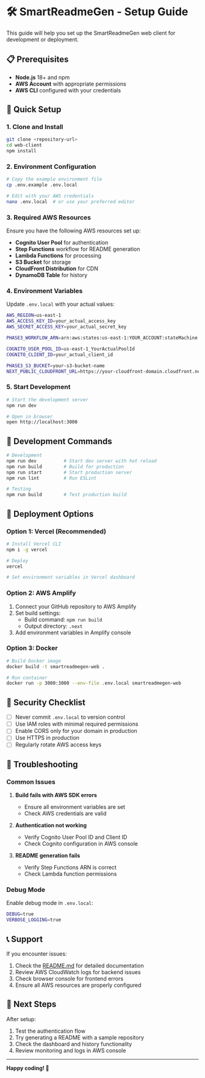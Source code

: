 # 🛠️ SmartReadmeGen - Setup Guide

This guide will help you set up the SmartReadmeGen web client for development or deployment.

## 📋 **Prerequisites**

- **Node.js** 18+ and npm
- **AWS Account** with appropriate permissions
- **AWS CLI** configured with your credentials

## 🚀 **Quick Setup**

### 1. **Clone and Install**

```bash
git clone <repository-url>
cd web-client
npm install
```

### 2. **Environment Configuration**

```bash
# Copy the example environment file
cp .env.example .env.local

# Edit with your AWS credentials
nano .env.local  # or use your preferred editor
```

### 3. **Required AWS Resources**

Ensure you have the following AWS resources set up:

- **Cognito User Pool** for authentication
- **Step Functions** workflow for README generation
- **Lambda Functions** for processing
- **S3 Bucket** for storage
- **CloudFront Distribution** for CDN
- **DynamoDB Table** for history

### 4. **Environment Variables**

Update `.env.local` with your actual values:

```bash
AWS_REGION=us-east-1
AWS_ACCESS_KEY_ID=your_actual_access_key
AWS_SECRET_ACCESS_KEY=your_actual_secret_key

PHASE3_WORKFLOW_ARN=arn:aws:states:us-east-1:YOUR_ACCOUNT:stateMachine:complete-readme-generator-workflow

COGNITO_USER_POOL_ID=us-east-1_YourActualPoolId
COGNITO_CLIENT_ID=your_actual_client_id

PHASE3_S3_BUCKET=your-s3-bucket-name
NEXT_PUBLIC_CLOUDFRONT_URL=https://your-cloudfront-domain.cloudfront.net
```

### 5. **Start Development**

```bash
# Start the development server
npm run dev

# Open in browser
open http://localhost:3000
```

## 🔧 **Development Commands**

```bash
# Development
npm run dev          # Start dev server with hot reload
npm run build        # Build for production
npm run start        # Start production server
npm run lint         # Run ESLint

# Testing
npm run build        # Test production build
```

## 🚀 **Deployment Options**

### **Option 1: Vercel (Recommended)**

```bash
# Install Vercel CLI
npm i -g vercel

# Deploy
vercel

# Set environment variables in Vercel dashboard
```

### **Option 2: AWS Amplify**

1. Connect your GitHub repository to AWS Amplify
2. Set build settings:
   - Build command: `npm run build`
   - Output directory: `.next`
3. Add environment variables in Amplify console

### **Option 3: Docker**

```bash
# Build Docker image
docker build -t smartreadmegen-web .

# Run container
docker run -p 3000:3000 --env-file .env.local smartreadmegen-web
```

## 🔐 **Security Checklist**

- [ ] Never commit `.env.local` to version control
- [ ] Use IAM roles with minimal required permissions
- [ ] Enable CORS only for your domain in production
- [ ] Use HTTPS in production
- [ ] Regularly rotate AWS access keys

## 🐛 **Troubleshooting**

### **Common Issues**

1. **Build fails with AWS SDK errors**
   - Ensure all environment variables are set
   - Check AWS credentials are valid

2. **Authentication not working**
   - Verify Cognito User Pool ID and Client ID
   - Check Cognito configuration in AWS console

3. **README generation fails**
   - Verify Step Functions ARN is correct
   - Check Lambda function permissions

### **Debug Mode**

Enable debug mode in `.env.local`:

```bash
DEBUG=true
VERBOSE_LOGGING=true
```

## 📞 **Support**

If you encounter issues:

1. Check the [README.md](./README.md) for detailed documentation
2. Review AWS CloudWatch logs for backend issues
3. Check browser console for frontend errors
4. Ensure all AWS resources are properly configured

## 🎯 **Next Steps**

After setup:

1. Test the authentication flow
2. Try generating a README with a sample repository
3. Check the dashboard and history functionality
4. Review monitoring and logs in AWS console

---

**Happy coding! 🚀**
